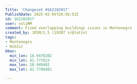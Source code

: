 ```yaml
---
Title: 'Changeset #162182917'
PublishDate: 2025-02-05T20:56:53Z
id: 162182917
user: soliMM
comment: Fixed overlapping buildings issues in Montenegro
created_by: JOSM/1.5 (19307 sr@latin)
tags:
- Montenegro
- Nikšić
bbox:
  min_lon: 18.9478202
  min_lat: 42.777823
  max_lon: 18.949482
  max_lat: 42.7788401

---
```

